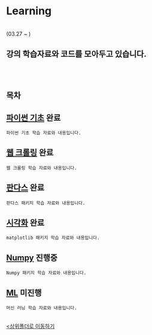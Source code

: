 # Learning
</br>
 (03.27 ~ )

 강의 학습자료와 코드를 모아두고 있습니다.
-

</br></br>

## 목차

[파이썬 기초](./1_Python/) <b>완료</b>
-
    파이썬 기초 학습 자료와 내용입니다.

[웹 크롤링](./2_WebCrawling/) <b>완료</b>
-
    웹 크롤링 학습 자료와 내용입니다.

[판다스](./3_Pandas/) <b>완료</b>
-
    판다스 패키지 학습 자료와 내용입니다.

[시각화](./4_Visualization/) <b>완료</b>
-
    matplotlib 패키지 학습 자료와 내용입니다.

[Numpy](./05_Numpy/) <b>진행중</b>
-
    Numpy 패키지 학습 자료와 내용입니다.

[ML](./06_ML/) <b>미진행</b>
-
    머신 러닝 학습 자료와 내용입니다.

<br>[<상위폴더로 이동하기](../)